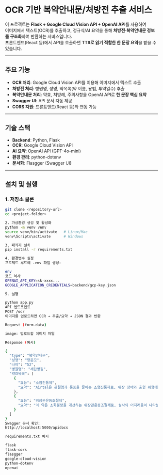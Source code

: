 # OCR 기반 복약안내문/처방전 추출 서비스

이 프로젝트는 **Flask + Google Cloud Vision API + OpenAI API**를 사용하여  
이미지에서 텍스트(OCR)를 추출하고, 정규식/AI 요약을 통해 **처방전·복약안내문 정보를 구조화**하여 반환하는 서비스입니다.  
프론트엔드(React 등)에서 API를 호출하면 **TTS로 읽기 적합한 한 문장 요약**을 받을 수 있습니다.

---

## 주요 기능
- **OCR 처리**: Google Cloud Vision API를 이용해 이미지에서 텍스트 추출
- **처방전 처리**: 병원명, 성명, 약목록(약 이름, 용법, 투약일수) 추출
- **복약안내문 처리**: 약효, 처방례, 주의사항을 OpenAI API로 **한 문장 핵심 요약**
- **Swagger UI**: API 문서 자동 제공
- **CORS 지원**: 프론트엔드(React 등)와 연동 가능

---

## 기술 스택
- **Backend**: Python, Flask
- **OCR**: Google Cloud Vision API
- **AI 요약**: OpenAI API (GPT-4o-mini)
- **환경 관리**: python-dotenv
- **문서화**: Flasgger (Swagger UI)

---

## 설치 및 실행

### 1. 저장소 클론
```bash
git clone <repository-url>
cd <project-folder>

2. 가상환경 생성 및 활성화
python -m venv venv
source venv/bin/activate   # Linux/Mac
venv\Scripts\activate      # Windows

3. 패키지 설치
pip install -r requirements.txt

4. 환경변수 설정
프로젝트 루트에 .env 파일 생성:

env
코드 복사
OPENAI_API_KEY=sk-xxxx...
GOOGLE_APPLICATION_CREDENTIALS=backend/gcp-key.json

5. 실행

python app.py
API 엔드포인트
POST /ocr
이미지를 업로드하면 OCR → 추출/요약 → JSON 결과 반환

Request (form-data)

image: 업로드할 이미지 파일

Response (예시)

{
  "type": "복약안내문",
  "성명": "양준모",
  "나이": "52",
  "병원명": "세란병원",
  "약효목록": [
    {
      "효능": "소염진통제",
      "요약": "Airtal은 관절염과 통증을 줄이는 소염진통제로, 위장 장애와 출혈 위험에 주의해야 합니다."
    },
    {
      "효능": "위장관운동조절제",
      "요약": "이 약은 소화불량을 개선하는 위장관운동조절제로, 설사와 어지러움이 나타날 수 있습니다."
    }
  ]
}
Swagger 문서 확인:
http://localhost:5000/apidocs

requirements.txt 예시

flask
flask-cors
flasgger
google-cloud-vision
python-dotenv
openai
